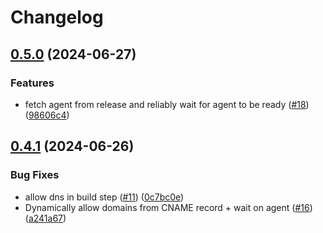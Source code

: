 # Changelog

## [0.5.0](https://github.com/bullfrogsec/bullfrog/compare/v0.4.1...v0.5.0) (2024-06-27)


### Features

* fetch agent from release and reliably wait for agent to be ready ([#18](https://github.com/bullfrogsec/bullfrog/issues/18)) ([98606c4](https://github.com/bullfrogsec/bullfrog/commit/98606c47408f749b09a1c2c65f9d46dbd4aa7a08))

## [0.4.1](https://github.com/bullfrogsec/bullfrog/compare/v0.4.0...v0.4.1) (2024-06-26)


### Bug Fixes

* allow dns in build step ([#11](https://github.com/bullfrogsec/bullfrog/issues/11)) ([0c7bc0e](https://github.com/bullfrogsec/bullfrog/commit/0c7bc0e45814594f0e965b03008816d3adfafde9))
* Dynamically allow domains from CNAME record + wait on agent ([#16](https://github.com/bullfrogsec/bullfrog/issues/16)) ([a241a67](https://github.com/bullfrogsec/bullfrog/commit/a241a6749ad41a69ddde1b16d80027509d1c9fce))
